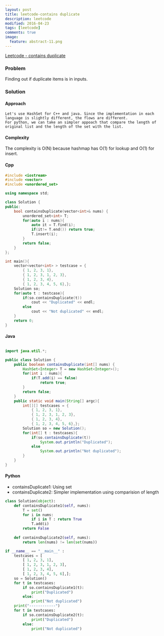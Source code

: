 ```yaml
---
layout: post
title: leetcode-contains duplicate
description: leetcode
modified: 2016-04-23
tags: [leetcode]
comments: true
image:
  feature: abstract-11.png
---
```

[Leetcode - contains duplicate](https://leetcode.com/problems/contains-duplicate/)

### Problem

Finding out if duplicate items is in inputs. 

### Solution 

#### Approach

	Let's use HashSet for C++ and java. Since the implementation in each language is slightly different, the flows are different. 
	For python, we can take an simpler appoach that compare the length of original list and the length of the set with the list. 

#### Complexity

The complexity is O(N) because hashmap has O(1) for lookup and O(1) for insert.

#### Cpp

```cpp
#include <iostream>
#include <vector>
#include <unordered_set>

using namespace std;

class Solution {
public:
    bool containsDuplicate(vector<int>& nums) {
    	unordered_set<int> T; 
    	for(auto i : nums){
    		auto it = T.find(i);
    		if(it!= T.end()) return true;
    		T.insert(i);
    	}
    	return false;
    }
};

int main(){
	vector<vector<int> > testcase = {
		{ 1, 2, 3, 1},
		{ 1, 2, 3, 1, 2, 3},
		{ 1, 2, 3, 4},
		{ 1, 2, 3, 4, 5, 6},};
	Solution so;
	for(auto t : testcase){
		if(so.containsDuplicate(t))
			cout << "Duplicated" << endl;
		else 
			cout << "Not duplicated" << endl;
	}
	return 0;
}
```

#### Java

```java

import java.util.*;

public class Solution {
    public boolean containsDuplicate(int[] nums) {
  		HashSet<Integer> T = new HashSet<Integer>();        
  		for(int i : nums){
  			if(T.add(i) == false)
  				return true;
  		}
  		return false;
    }
    public static void main(String[] argc){
    	int[][] testcases = {
    		{ 1, 2, 3, 1},
    		{ 1, 2, 3, 1, 2, 3},
    		{ 1, 2, 3, 4},
    		{ 1, 2, 3, 4, 5, 6},};
  		Solution so = new Solution();
  		for(int[] t : testcases){
  			if(so.containsDuplicate(t))
  				System.out.println("Duplicated");
  			else 
  				System.out.println("Not duplicated");
  		}	
    }
}
```

#### Python

- containsDuplicate1: Using set 
- containsDuplicate2: Simpler implementation using comparision of length

```python
class Solution(object):
    def containsDuplicate1(self, nums):
    	T = set()
    	for i in nums:
    		if i in T : return True
    		T.add(i)
    	return False
    	
    def containsDuplicate2(self, nums):
    	return len(nums) != len(set(nums))

if __name__ == "__main__" :
	testcases = [ 
		[ 1, 2, 3, 1],
		[ 1, 2, 3, 1, 2, 3],
		[ 1, 2, 3, 4],
		[ 1, 2, 3, 4, 5, 6],];
	so = Solution()
	for t in testcases:
		if so.containsDuplicate1(t):
			print("Duplicated")
		else:
			print("Not duplicated")
	print("------------")		
	for t in testcases:
		if so.containsDuplicate2(t):
			print("Duplicated")
		else:
			print("Not duplicated")
```
